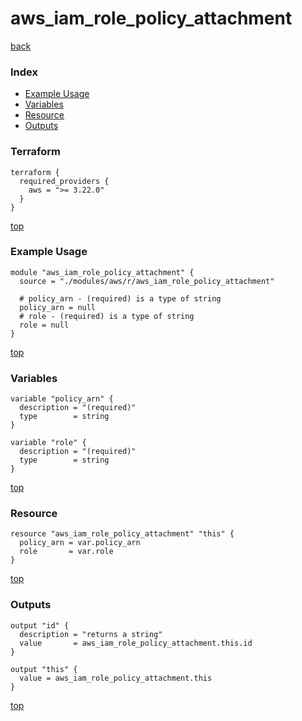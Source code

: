 # aws_iam_role_policy_attachment
[back](../aws.md)
### Index
- [Example Usage](#example-usage)
- [Variables](#variables)
- [Resource](#resource)
- [Outputs](#outputs)
### Terraform
```hcl
terraform {
  required_providers {
    aws = ">= 3.22.0"
  }
}
```
[top](#index)
### Example Usage
```hcl
module "aws_iam_role_policy_attachment" {
  source = "./modules/aws/r/aws_iam_role_policy_attachment"

  # policy_arn - (required) is a type of string
  policy_arn = null
  # role - (required) is a type of string
  role = null
}
```
[top](#index)
### Variables
```hcl
variable "policy_arn" {
  description = "(required)"
  type        = string
}

variable "role" {
  description = "(required)"
  type        = string
}
```
[top](#index)

### Resource
```hcl
resource "aws_iam_role_policy_attachment" "this" {
  policy_arn = var.policy_arn
  role       = var.role
}
```
[top](#index)
### Outputs
```hcl
output "id" {
  description = "returns a string"
  value       = aws_iam_role_policy_attachment.this.id
}

output "this" {
  value = aws_iam_role_policy_attachment.this
}
```
[top](#index)
